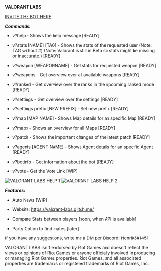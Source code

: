 **VALORANT LABS**

[INVITE THE BOT HERE](https://discordapp.com/oauth2/authorize?client_id=702201518329430117&scope=bot&permissions=116736)

***Commands:***

- v?help - Shows the help message [READY]

- v?stats [NAME] [TAG] - Shows the stats of the requested user (Note: TAG without #) (Note: Valorant is still in Beta so stats might be missing or inaccurate.) [READY]

- v?weapon [WEAPONNAME] - Get stats for requested weapon [READY]

- v?weapons - Get overview over all available weapons [READY]

- v?ranked - Get overview over the ranks in the upcoming ranked mode [READY]

- v?settings - Get overview over the settings [READY]

- v?settings prefix [NEW PREFIX] - Set new prefix [READY]

- v?map [MAP NAME] - Shows Map details for an specific Map [READY]

- v?maps - Shows an overview for all Maps [READY]

- v?patch - Shows the important changes of the latest patch [READY]

- v?agents [AGENT NAME] - Shows Agent details for an specific Agent [READY]

- v?botinfo - Get information about the bot [READY]

- v?vote - Get the Vote Link [WIP]


 <img src="https://cdn.glitch.com/6f24e132-ed6a-4704-a40d-19f2a8f508ca%2Fvalorant-overview-1.png?v=1588435702807" alt="VALORANT LABS HELP 1">
 <img src="https://cdn.glitch.com/6f24e132-ed6a-4704-a40d-19f2a8f508ca%2Fvalorant-overview-2.png?v=1588435702189" alt="VALORANT LABS HELP 2">
 
 
***Features:***

- Auto News [WIP]

- Website: https://valorant-labs.glitch.me/

- Compare Stats between players [soon, when API is available]

- Party Option to find mates [later]

If you have any suggestions, write me a DM per Discord: Henrik3#1451

VALORANT LABS isn't endorsed by Riot Games and doesn't reflect the views or opinions of Riot Games or anyone officially involved in producing or managing Riot Games properties. Riot Games, and all associated properties are trademarks or registered trademarks of Riot Games, Inc.
